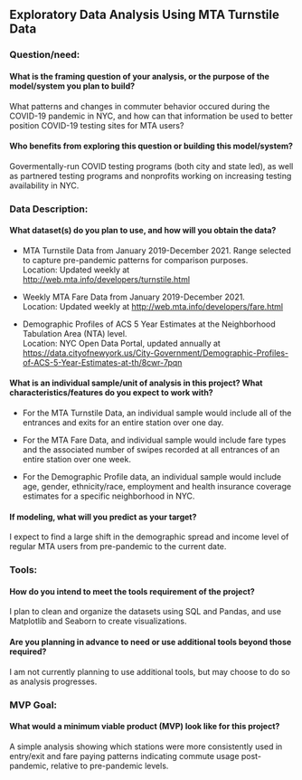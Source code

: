 ## Exploratory Data Analysis Using MTA Turnstile Data


### Question/need:
#### What is the framing question of your analysis, or the purpose of the model/system you plan to build?

What patterns and changes in commuter behavior occured during the COVID-19 pandemic in NYC, and how can that information be used to better position COVID-19 testing sites for MTA users?

#### Who benefits from exploring this question or building this model/system?

Govermentally-run COVID testing programs (both city and state led), as well as partnered testing programs and nonprofits working on increasing testing availability in NYC.

### Data Description:
#### What dataset(s) do you plan to use, and how will you obtain the data?

* MTA Turnstile Data from January 2019-December 2021. 
Range selected to capture pre-pandemic patterns for comparison purposes. <br>
Location: Updated weekly at http://web.mta.info/developers/turnstile.html

* Weekly MTA Fare Data from January 2019-December 2021. <br>
Location: Updated weekly at http://web.mta.info/developers/fare.html

* Demographic Profiles of ACS 5 Year Estimates at the Neighborhood Tabulation Area (NTA) level. <br>
Location: NYC Open Data Portal, updated annually at https://data.cityofnewyork.us/City-Government/Demographic-Profiles-of-ACS-5-Year-Estimates-at-th/8cwr-7pqn

#### What is an individual sample/unit of analysis in this project? What characteristics/features do you expect to work with?

* For the MTA Turnstile Data, an individual sample would include all of the entrances and exits for an entire station over one day. 

* For the MTA Fare Data, and individual sample would include fare types and the associated number of swipes recorded at all entrances of an entire station over one week. 

* For the Demographic Profile data, an individual sample would include age, gender, ethnicity/race, employment and health insurance coverage estimates for a specific neighborhood in NYC.  

#### If modeling, what will you predict as your target?

I expect to find a large shift in the demographic spread and income level of regular MTA users from pre-pandemic to the current date.

### Tools:
#### How do you intend to meet the tools requirement of the project?

I plan to clean and organize the datasets using SQL and Pandas, and use Matplotlib and Seaborn to create visualizations.

#### Are you planning in advance to need or use additional tools beyond those required?

I am not currently planning to use additional tools, but may choose to do so as analysis progresses. 

### MVP Goal:
#### What would a minimum viable product (MVP) look like for this project?

A simple analysis showing which stations were more consistently used in entry/exit and fare paying patterns indicating commute usage post-pandemic, relative to pre-pandemic levels. 
